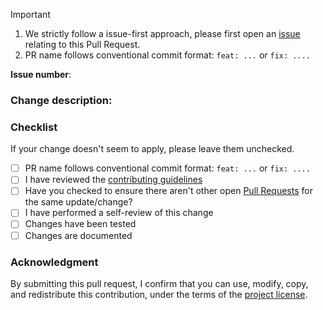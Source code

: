 > [!IMPORTANT]  
> 1. We strictly follow a issue-first approach, please first open an [issue](https://github.com/openlit/openlit/issues) relating to this Pull Request.
> 2. PR name follows conventional commit format: `feat: ...` or `fix: ....`

**Issue number**:

### Change description:
<!-- What does this PR do? -->

### Checklist

If your change doesn't seem to apply, please leave them unchecked.
* [ ] PR name follows conventional commit format: `feat: ...` or `fix: ....`
* [ ] I have reviewed the [contributing guidelines](https://github.com/openlit/openlit/blob/main/CONTRIBUTING.md)
* [ ] Have you checked to ensure there aren't other open [Pull Requests](https://github.com/openlit/openlit/pulls) for the same update/change?
* [ ] I have performed a self-review of this change
* [ ] Changes have been tested
* [ ] Changes are documented

### Acknowledgment

By submitting this pull request, I confirm that you can use, modify, copy, and redistribute this contribution, under the terms of the [project license](https://github.com/awslabs/amazon-bedrock-agentcore-samples/blob/main/LICENSE).